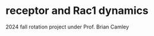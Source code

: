 # receptor and Rac1 dynamics
 2024 fall rotation project under Prof. Brian Camley

<All established from blank by myself>

